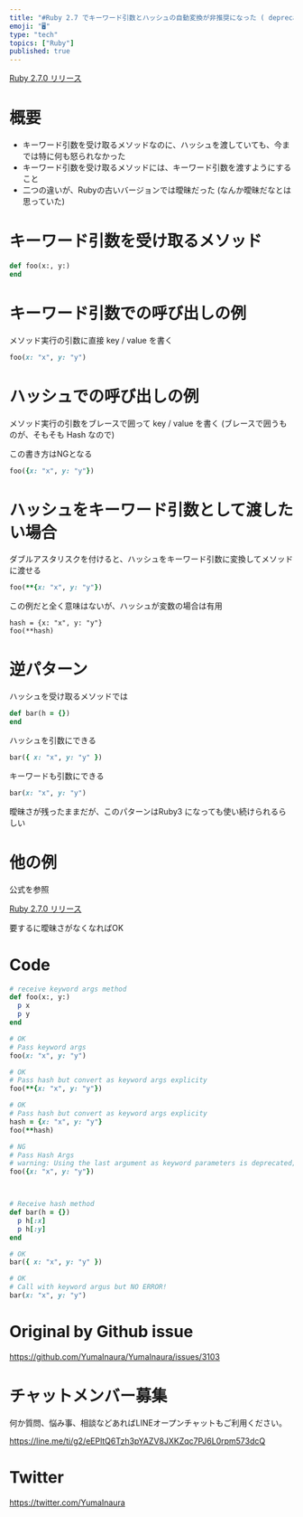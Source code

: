 ```yaml
---
title: "#Ruby 2.7 でキーワード引数とハッシュの自動変換が非推奨になった ( deprecated hash and keyword arg"
emoji: "🖥"
type: "tech"
topics: ["Ruby"]
published: true
---
```


[Ruby 2.7.0 リリース](https://www.ruby-lang.org/ja/news/2019/12/25/ruby-2-7-0-released/)

# 概要

- キーワード引数を受け取るメソッドなのに、ハッシュを渡していても、今までは特に何も怒られなかった
- キーワード引数を受け取るメソッドには、キーワード引数を渡すようにすること
- 二つの違いが、Rubyの古いバージョンでは曖昧だった (なんか曖昧だなとは思っていた)

# キーワード引数を受け取るメソッド

```rb
def foo(x:, y:)
end
```

# キーワード引数での呼び出しの例

メソッド実行の引数に直接 key / value を書く

```rb
foo(x: "x", y: "y")
```

# ハッシュでの呼び出しの例

メソッド実行の引数をブレースで囲って key / value を書く
(ブレースで囲うものが、そもそも Hash なので)

この書き方はNGとなる

```rb
foo({x: "x", y: "y"})
```

# ハッシュをキーワード引数として渡したい場合

ダブルアスタリスクを付けると、ハッシュをキーワード引数に変換してメソッドに渡せる

```rb
foo(**{x: "x", y: "y"})
```

この例だと全く意味はないが、ハッシュが変数の場合は有用

```
hash = {x: "x", y: "y"}
foo(**hash)
```

# 逆パターン

ハッシュを受け取るメソッドでは

```rb
def bar(h = {})
end
```

ハッシュを引数にできる

```rb
bar({ x: "x", y: "y" })
```

キーワードも引数にできる

```rb
bar(x: "x", y: "y")
```

曖昧さが残ったままだが、このパターンはRuby3 になっても使い続けられるらしい

# 他の例

公式を参照

[Ruby 2.7.0 リリース](https://www.ruby-lang.org/ja/news/2019/12/25/ruby-2-7-0-released/)

要するに曖昧さがなくなればOK


# Code

```rb
# receive keyword args method
def foo(x:, y:)
  p x
  p y
end

# OK
# Pass keyword args
foo(x: "x", y: "y")

# OK
# Pass hash but convert as keyword args explicity
foo(**{x: "x", y: "y"})

# OK
# Pass hash but convert as keyword args explicity
hash = {x: "x", y: "y"}
foo(**hash)

# NG
# Pass Hash Args
# warning: Using the last argument as keyword parameters is deprecated; maybe ** should be added to the call
foo({x: "x", y: "y"})



# Receive hash method
def bar(h = {})
  p h[:x]
  p h[:y]
end

# OK
bar({ x: "x", y: "y" })

# OK
# Call with keyword argus but NO ERROR!
bar(x: "x", y: "y")


```



# Original by Github issue

https://github.com/YumaInaura/YumaInaura/issues/3103











<!-- Update From Qiita API -->

# チャットメンバー募集


何か質問、悩み事、相談などあればLINEオープンチャットもご利用ください。

https://line.me/ti/g2/eEPltQ6Tzh3pYAZV8JXKZqc7PJ6L0rpm573dcQ





# Twitter


https://twitter.com/YumaInaura


<!-- Update From Qiita API -->


